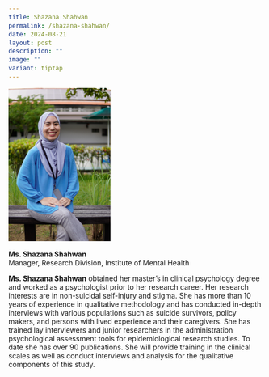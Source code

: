 ```yaml
---
title: Shazana Shahwan
permalink: /shazana-shahwan/
date: 2024-08-21
layout: post
description: ""
image: ""
variant: tiptap
---
```

<p></p>
<div class="isomer-image-wrapper">
<img style="width: 40%;" height="auto" width="100%" alt="" src="/images/Portraits/Shaz/DSC1455.jpg">
</div>
<p><strong>Ms. Shazana Shahwan</strong>
<br>Manager, Research Division, Institute of Mental Health</p>
<p><strong>Ms. Shazana Shahwan</strong> obtained her master’s in clinical
psychology degree and worked as a psychologist prior to her research career.
Her research interests are in non-suicidal self-injury and stigma. She
has more than 10 years of experience in qualitative methodology and has
conducted in-depth interviews with various populations such as suicide
survivors, policy makers, and persons with lived experience and their caregivers.
She has trained lay interviewers and junior researchers in the administration
psychological assessment tools for epidemiological research studies. To
date she has over 90 publications. She will provide training in the clinical
scales as well as conduct interviews and analysis for the qualitative components
of this study.</p>